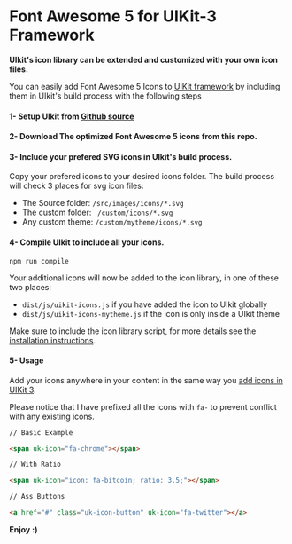 Font Awesome 5 for UIKit-3 Framework
====

**UIkit's icon library can be extended and customized with your own icon files.**

You can easily add Font Awesome 5 Icons to [UIKit framework][4] by including them in UIkit's build process with the following steps

#### 1- Setup UIkit from [Github source][1]
#### 2- Download The optimized Font Awesome 5 icons from this repo.
#### 3- Include your prefered SVG icons in UIkit's build process.

Copy your prefered icons to your desired icons folder. The build process will check 3 places for svg icon files:
* The Source folder: ```/src/images/icons/*.svg```
* The custom folder: ``` /custom/icons/*.svg```
* Any custom theme: ```/custom/mytheme/icons/*.svg ```

#### 4- Compile UIkit to include all your icons.
```
npm run compile
```
Your additional icons will now be added to the icon library, in one of these two places:
* ```dist/js/uikit-icons.js``` if you have added the icon to UIkit globally
* ```dist/js/uikit-icons-mytheme.js``` if the icon is only inside a UIkit theme

Make sure to include the icon library script, for more details see the [installation instructions][2].

#### 5- Usage

Add your icons anywhere in your content in the same way you [add icons in UIKit 3][3].

Please notice that I have prefixed all the icons with ```fa-``` to prevent conflict with any existing icons.

```html
// Basic Example 

<span uk-icon="fa-chrome"></span> 
```
```html
// With Ratio 

<span uk-icon="icon: fa-bitcoin; ratio: 3.5;"></span>

```
```html
// Ass Buttons 

<a href="#" class="uk-icon-button" uk-icon="fa-twitter"></a>
```

**Enjoy :)**

[1]: https://github.com/uikit/uikit
[2]: https://getuikit.com/docs/installation
[3]: https://getuikit.com/docs/icon
[4]: https://getuikit.com

